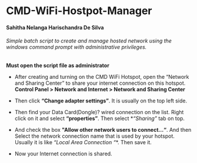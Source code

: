 # CMD-WiFi-Hostpot-Manager
#### Sahitha Nelanga Harischandra De Silva
###### Simple batch script to create and manage hosted network using the windows command prompt with administrative privileges.

**Must open the script file as administrator**

- After creating and turning on the CMD WiFi Hotspot, open the “Network and Sharing Center” to share your internet connection on this hotspot.
  **Control Panel > Network and Internet > Network and Sharing Center**

- Then click **“Change adapter settings”**. It is usually on the top left side.

- Then find your Data Card(Dongle)? wired connection on the list. Right click on it and select **“properties”**. Then select **“Sharing”* tab on top. 

- And check the box **"Allow other network users to connect…“**. And then Select the network connection name that is used by your hotspot. Usually it is like **“Local Area Connection* “**. Then save it. 

- Now your Internet connection is shared.
